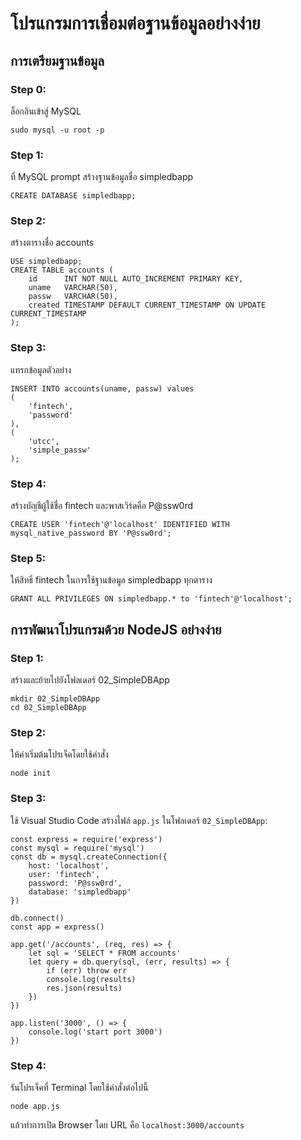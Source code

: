 # โปรแกรมการเชื่อมต่อฐานข้อมูลอย่างง่าย

## การเตรียมฐานข้อมูล
### Step 0: 
ล็อกอินเข้าสู่ MySQL
```
sudo mysql -u root -p
```

### Step 1: 
ที่ MySQL prompt สร้างฐานข้อมูลชื่อ simpledbapp
```
CREATE DATABASE simpledbapp;
```

### Step 2:
สร้างตารางชื่อ accounts
```
USE simpledbapp;
CREATE TABLE accounts (
    id      INT NOT NULL AUTO_INCREMENT PRIMARY KEY,
    uname   VARCHAR(50),
    passw   VARCHAR(50),
    created TIMESTAMP DEFAULT CURRENT_TIMESTAMP ON UPDATE CURRENT_TIMESTAMP
);
```

### Step 3:
แทรกข้อมูลตัวอย่าง
```
INSERT INTO accounts(uname, passw) values 
(
    'fintech',
    'password'
),
(
    'utcc',
    'simple_passw'
);
```

### Step 4:
สร้างบัญชีผู้ใช้ชื่อ fintech และพาสเวิร์ดคือ P@ssw0rd
```
CREATE USER 'fintech'@'localhost' IDENTIFIED WITH mysql_native_password BY 'P@ssw0rd';
```

### Step 5:
ให้สิทธิ์ fintech ในการใช้ฐานข้อมูล simpledbapp ทุกตาราง
```
GRANT ALL PRIVILEGES ON simpledbapp.* to 'fintech'@'localhost';
```

## การพัฒนาโปรแกรมด้วย NodeJS อย่างง่าย
### Step 1:
สร้างและย้ายไปยังโฟลเดอร์ 02_SimpleDBApp
```
mkdir 02_SimpleDBApp
cd 02_SimpleDBApp
```

### Step 2:
ให้ค่าเริ่มต้นโปรเจ็คโดยใช้คำสั่ง
```
node init
```

### Step 3:
ใช้ Visual Studio Code สร้างไฟล์ ```app.js``` ในโฟลเดอร์ ```02_SimpleDBApp```:
```
const express = require('express') 
const mysql = require('mysql') 
const db = mysql.createConnection({   
    host: 'localhost',
    user: 'fintech',
    password: 'P@ssw0rd',
    database: 'simpledbapp'
})

db.connect() 
const app = express() 

app.get('/accounts', (req, res) => {   
    let sql = 'SELECT * FROM accounts'  
    let query = db.query(sql, (err, results) => { 
        if (err) throw err    
        console.log(results)
        res.json(results)
    })
})

app.listen('3000', () => { 
    console.log('start port 3000')
})
```

### Step 4:
รันโปรเจ็คที่ Terminal โดยใช้คำสั่งต่อไปนี้
```
node app.js
```

แล้วทำการเปิด Browser โดย URL คือ ```localhost:3000/accounts```

